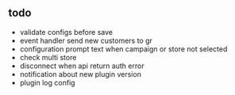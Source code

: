 ## todo
- validate configs before save
- event handler send new customers to gr
- configuration prompt text when campaign or store not selected
- check multi store
- disconnect when api return auth error
- notification about new plugin version
- plugin log config
